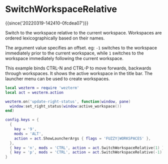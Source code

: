 # SwitchWorkspaceRelative

{{since('20220319-142410-0fcdea07')}}

Switch to the workspace relative to the current workspace.  Workspaces are ordered
lexicographically based on their names.

The argument value specifies an offset. eg: `-1` switches to the workspace
immediately prior to the current workspace, while `1` switches to the workspace
immediately following the current workspace.

This example binds CTRL-N and CTRL-P to move forwards, backwards through workspaces.
It shows the active workspace in the title bar.  The launcher menu can be used
to create workspaces.

```lua
local wezterm = require 'wezterm'
local act = wezterm.action

wezterm.on('update-right-status', function(window, pane)
  window:set_right_status(window:active_workspace())
end)

config.keys = {
  {
    key = '9',
    mods = 'ALT',
    action = act.ShowLauncherArgs { flags = 'FUZZY|WORKSPACES' },
  },
  { key = 'n', mods = 'CTRL', action = act.SwitchWorkspaceRelative(1) },
  { key = 'p', mods = 'CTRL', action = act.SwitchWorkspaceRelative(-1) },
}
```

